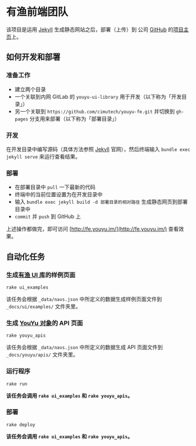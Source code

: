 # 有渔前端团队

该项目是运用 [Jekyll](http://jekyllrb.com) 生成静态网站之后，部署（上传）到 公司 [GitHub](https://github.com/cimutech) 的[项目主页](https://github.com/cimutech/youyu-fe/tree/gh-pages)上。

## 如何开发和部署

### 准备工作

* 建立两个目录
* 一个关联到内网 GitLab 的 `youyu-ui-library` 用于开发（以下称为「开发目录」）
* 另一个关联到 `https://github.com/cimutech/youyu-fe.git` 并切换到 `gh-pages` 分支用来部署（以下称为「部署目录」）

### 开发

在开发目录中编写源码（具体方法参照 [Jekyll](http://jekyllrb.com) 官网），然后终端输入 `bundle exec jekyll serve` 来运行查看结果。

### 部署

* 在部署目录中 `pull` 一下最新的代码
* 终端中的当前位置设置为在开发目录中
* 输入 `bundle exec jekyll build -d 部署目录的相对路径` 生成静态网页到部署目录中
* `commit` 并 `push` 到 GitHub 上

上述操作都做完，即可访问 [http://fe.youyu.im/](http://fe.youyu.im/) 查看效果。

## 自动化任务

### 生成[有渔 UI 库](http://fe.youyu.im/docs/ui/)的样例页面

```shell
rake ui_examples
```

该任务会根据 `_data/navs.json` 中所定义的数据生成样例页面文件到 `_docs/ui/examples/` 文件夹里。

### 生成 [YouYu 对象](http://fe.youyu.im/docs/youyu/)的 API 页面

```shell
rake youyu_apis
```

该任务会根据 `_data/navs.json` 中所定义的数据生成 API 页面文件到 `_docs/youyu/apis/` 文件夹里。

### 运行程序

```shell
rake run
```

**该任务会调用 `rake ui_examples` 和 `rake youyu_apis`。**

### 部署

```shell
rake deploy
```

**该任务会调用 `rake ui_examples` 和 `rake youyu_apis`。**
